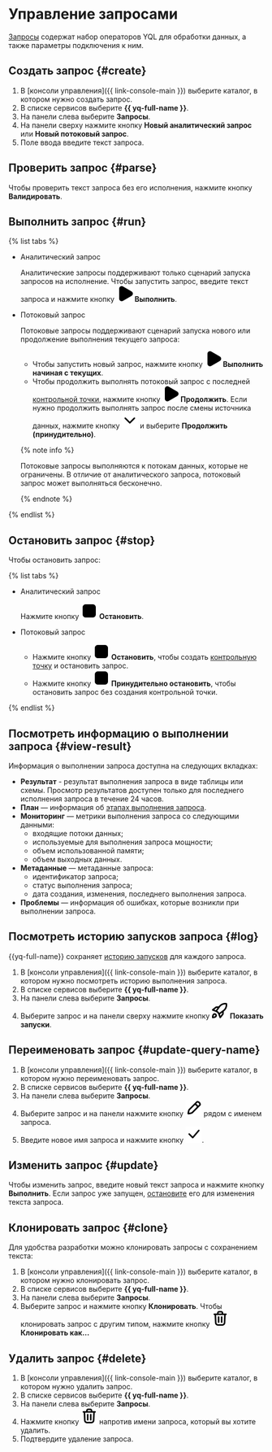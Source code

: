 # Управление запросами

[Запросы](../concepts/glossary.md#query) содержат набор операторов YQL для обработки данных, а также параметры подключения к ним.

## Создать запрос {#create}

1. В [консоли управления]({{ link-console-main }}) выберите каталог, в котором нужно создать запрос.
1. В списке сервисов выберите **{{ yq-full-name }}**.
1. На панели слева выберите **Запросы**.
1. На панели сверху нажмите кнопку **Новый аналитический запрос** или **Новый потоковый запрос**.
1. Поле ввода введите текст запроса.

## Проверить запрос {#parse}

Чтобы проверить текст запроса без его исполнения, нажмите кнопку **Валидировать**.

## Выполнить запрос {#run}

{% list tabs %}

- Аналитический запрос

  Аналитические запросы поддерживают только сценарий запуска запросов на исполнение. Чтобы запустить запрос, введите текст запроса и нажмите кнопку ![run](../../_assets/console-icons/play-fill.svg) **Выполнить**.

- Потоковый запрос

  Потоковые запросы поддерживают сценарий запуска нового или продолжение выполнения текущего запроса:

  * Чтобы запустить новый запрос, нажмите кнопку ![run](../../_assets/console-icons/play-fill.svg) **Выполнить начиная с текущих**.
  * Чтобы продолжить выполнять потоковый запрос с последней [контрольной точки](../concepts/glossary.md#checkpoint), нажмите кнопку ![run](../../_assets/console-icons/play-fill.svg) **Продолжить**. Если нужно продолжить выполнять запрос после смены источника данных, нажмите кнопку ![option](../../_assets/console-icons/chevron-down.svg) и выберите **Продолжить (принудительно)**.

  {% note info %}

  Потоковые запросы выполняются к потокам данных, которые не ограничены. В отличие от аналитического запроса, потоковый запрос может выполняться бесконечно.

  {% endnote %}

{% endlist %}

## Остановить запрос {#stop}

Чтобы остановить запрос:

{% list tabs %}

- Аналитический запрос

  Нажмите кнопку ![stop](../../_assets/console-icons/stop-fill.svg) **Остановить**.

- Потоковый запрос

  * Нажмите кнопку ![stop](../../_assets/console-icons/stop-fill.svg) **Остановить**, чтобы создать [контрольную точку](../concepts/glossary.md#checkpoint) и остановить запрос.
  * Нажмите кнопку ![stop](../../_assets/console-icons/stop-fill.svg) **Принудительно остановить**, чтобы остановить запрос без создания контрольной точки.

{% endlist %}

## Посмотреть информацию о выполнении запроса {#view-result}

Информация о выполнении запроса доступна на следующих вкладках:

* **Результат** - результат выполнения запроса в виде таблицы или схемы. Просмотр результатов доступен только для последнего исполнения запроса в течение 24 часов.
* **План** — информация об [этапах выполнения запроса](../concepts/request-processing.md).
* **Мониторинг** — метрики выполнения запроса со следующими данными:
  * входящие потоки данных;
  * используемые для выполнения запроса мощности;
  * объем использованной памяти;
  * объем выходных данных.
* **Метаданные** — метаданные запроса:
  * идентификатор запроса;
  * статус выполнения запроса;
  * дата создания, изменения, последнего выполнения запроса.
* **Проблемы** — информация об ошибках, которые возникли при выполнении запроса.

## Посмотреть историю запусков запроса {#log}

{{yq-full-name}} сохраняет [историю запусков](../concepts/glossary.md#jobs) для каждого запроса.

1. В [консоли управления]({{ link-console-main }}) выберите каталог, в котором нужно посмотреть историю выполнения запроса.
1. В списке сервисов выберите **{{ yq-full-name }}**.
1. На панели слева выберите **Запросы**.
1. Выберите запрос и на панели сверху нажмите кнопку ![pencil](../../_assets/console-icons/rocket.svg) **Показать запуски**.

## Переименовать запрос {#update-query-name}

1. В [консоли управления]({{ link-console-main }}) выберите каталог, в котором нужно переименовать запрос.
1. В списке сервисов выберите **{{ yq-full-name }}**.
1. На панели слева выберите **Запросы**.
1. Выберите запрос и на панели нажмите кнопку ![pencil](../../_assets/console-icons/pencil.svg) рядом с именем запроса.
1. Введите новое имя запроса и нажмите кнопку ![check](../../_assets/console-icons/check.svg).

## Изменить запрос {#update}

Чтобы изменить запрос, введите новый текст запроса и нажмите кнопку **Выполнить**. Если запрос уже запущен, [остановите](#stop) его для изменения текста запроса.

## Клонировать запрос {#clone}

Для удобства разработки можно клонировать запросы с сохранением текста:

1. В [консоли управления]({{ link-console-main }}) выберите каталог, в котором нужно клонировать запрос.
1. В списке сервисов выберите **{{ yq-full-name }}**.
1. На панели слева выберите **Запросы**.
1. Выберите запрос и нажмите кнопку **Клонировать**. Чтобы клонировать запрос с другим типом, нажмите кнопку ![option](../../_assets/console-icons/trash-bin.svg) **Клонировать как…**

## Удалить запрос {#delete}

1. В [консоли управления]({{ link-console-main }}) выберите каталог, в котором нужно удалить запрос.
1. В списке сервисов выберите **{{ yq-full-name }}**.
1. На панели слева выберите **Запросы**.
1. Нажмите кнопку ![delete](../../_assets/console-icons/trash-bin.svg) напротив имени запроса, который вы хотите удалить.
1. Подтвердите удаление запроса.
